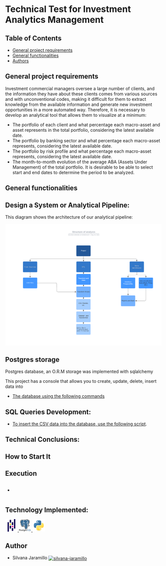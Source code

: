 # Technical Test for Investment Analytics Management

## Table of Contents

- [General project requirements](https://github.com/SilvanaJ90/DataEngineerAssessment#general-project-requirements)
- [General functionalities](https://github.com/SilvanaJ90/DataEngineerAssessment#general-functionalities)
- [Authors](https://github.com/SilvanaJ90/DataEngineerAssessment#authors)


## General project requirements

Investment commercial managers oversee a large number of clients, and the information they have about these clients comes from various sources and with unconventional codes, making it difficult for them to extract knowledge from the available information and generate new investment opportunities in a more automated way. Therefore, it is necessary to develop an analytical tool that allows them to visualize at a minimum:
- The portfolio of each client and what percentage each macro-asset and asset represents in the total portfolio, considering the latest available date.
- The portfolio by banking sector and what percentage each macro-asset represents, considering the latest available date.
- The portfolio by risk profile and what percentage each macro-asset represents, considering the latest available date.
- The month-to-month evolution of the average ABA (Assets Under Management) of the total portfolio. It is desirable to be able to select start and end dates to determine the period to be analyzed.


## General functionalities

## Design a System or Analytical Pipeline:

This diagram shows the architecture of our analytical pipeline:

![This is an image](https://github.com/SilvanaJ90/DataEngineerAssessment/blob/main/structure_analysis.png)

## Postgres storage

Postgres database, an O.R.M storage was implemented with sqlalchemy

This project has a console that allows you to create, update, delete, insert data into 
- [The database using the following commands ](https://github.com/SilvanaJ90/DataEngineerAssessment/blob/main/setup_postgres_dev.sql)



## SQL Queries Development: 

- [To insert the CSV data into the database, use the following script](https://github.com/SilvanaJ90/DataEngineerAssessment/blob/main/connection.py).

## Technical Conclusions:





## How to Start It
Execution
- 
```

```
- 
```

```


## Technology Implemented:

<p align="left"> <a href="https://pandas.pydata.org/" target="_blank" rel="noreferrer"> <img src="https://raw.githubusercontent.com/devicons/devicon/2ae2a900d2f041da66e950e4d48052658d850630/icons/pandas/pandas-original.svg" alt="pandas" width="40" height="40"/> </a> <a href="https://www.postgresql.org" target="_blank" rel="noreferrer"> <img src="https://raw.githubusercontent.com/devicons/devicon/master/icons/postgresql/postgresql-original-wordmark.svg" alt="postgresql" width="40" height="40"/> </a> <a href="https://www.python.org" target="_blank" rel="noreferrer"> <img src="https://raw.githubusercontent.com/devicons/devicon/master/icons/python/python-original.svg" alt="python" width="40" height="40"/> </a> </p>

## Author

- Silvana Jaramillo
 <a href="https://linkedin.com/in/silvana-jaramillo" target="blank"><img align="center" src="https://raw.githubusercontent.com/rahuldkjain/github-profile-readme-generator/master/src/images/icons/Social/linked-in-alt.svg" alt="silvana-jaramillo" height="30" width="40" /></a>